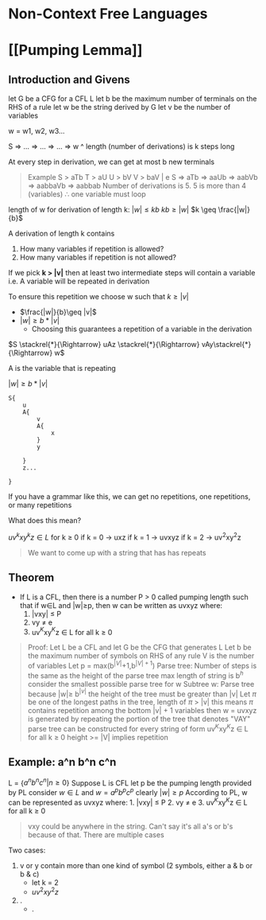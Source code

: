 # Non-Context Free Languages

# [[Pumping Lemma]]
## Introduction and Givens
let G be a CFG for a CFL L
let b be the maximum number of terminals on the RHS of a rule 
let w be the string derived by G
let v be the number of variables

w = w1, w2, w3...

S => ... => ... => ... => w
^ length (number of derivations) is k steps long

At every step in derivation, we can get at most b new terminals

> Example
> S > aTb
> T > aU
> U > bV
> V > baV | e
> S => aTb => aaUb => aabVb => aabbaVb => aabbab
> Number of derivations is 5. 5 is more than 4 (variables)
> $\therefore$ one variable must loop

length of w for derivation of length k:
	$|w|\leq kb$
	$kb\geq |w|$
	$k \geq \frac{|w|}{b}$

A derivation of length k contains 
1. How many variables if repetition is allowed?
2. How many variables if repetition is not allowed?

If we pick **k > |v|** then at least two intermediate steps will contain a variable 
i.e. A variable will be repeated in derivation

To ensure this repetition we choose w such that $k \geq |v|$
* $\frac{|w|}{b}\geq |v|$
* $|w|\geq b* |v|$
	* Choosing this guarantees a repetition of a variable in the derivation 

$S \stackrel{*}{\Rightarrow} uAz \stackrel{*}{\Rightarrow} vAy\stackrel{*}{\Rightarrow} w$

A is the variable that is repeating

$|w|\geq b* |v|$

```
S{
	u
	A{
		v
		A{
			x
		}
		y
	
	}
	z...

}
```

If you have a grammar like this, we can get no repetitions, one repetitions, or many repetitions

What does this mean?

$uv^{k}xy^{k}z\in L$ for k $\geq$ 0
if k = 0 -> uxz
if k = 1 -> uvxyz
if k = 2 -> uv$^2$xy$^2$z

> We want to come up with a string that has has repeats 

## Theorem
* If L is a CFL, then there is a number P > 0 called pumping length such that if w$\in$L and |w|$\geq$p, then w can be written as uvxyz where:
	1. |vxy| $\leq$ P 
	2. vy $\neq$ e
	3. uv$^{K}$xy$^{K}$z $\in$ L for all k $\geq$ 0

> Proof: 
> Let L be a CFL and let G be the CFG that generates L 
> Let b be the maximum number of symbols on RHS of any rule
> V is the number of variables
> Let p = max(b$^{|V|}$+1,b$^{|V|+1}$)
> Parse tree: 
> Number of steps is the same as the height of the parse tree
> max length of string is b$^h$
> consider the smallest possible parse tree for w
> Subtree w:
> Parse tree
> because |w|$\geq$ b$^{|v|}$ the height of the tree must be greater than |v|
> Let $\pi$  be one of the longest paths in the tree, length of $\pi$ > |v|
> this means $\pi$ contains repetition among the bottom |v| + 1 variables
> then w = uvxyz is generated by repeating the portion of the tree that denotes "VAY"
> parse tree can be constructed for every string of form uv$^{K}$xy$^{K}$z $\in$ L for all k $\geq$ 0
> height >= |V| implies repetition 


## Example: a^n b^n c^n
L = {$a^nb^nc^n|n\geq0$}
Suppose L is CFL
let p be the pumping length provided by PL
consider $w\in L$ and $w = a^pb^pc^p$
clearly $|w|\geq p$
According to PL, w can be represented as uvxyz where:
	1. |vxy| $\leq$ P 
	2. vy $\neq$ e
	3. uv$^{K}$xy$^{K}$z $\in$ L for all k $\geq$ 0

> vxy could be anywhere in the string. Can't say it's all a's or b's because of that. There are multiple cases

Two cases:
1. v or y contain more than one kind of symbol (2 symbols, either a & b or b & c)
	* let k = 2
	* $uv^2xy^2z$ 
2. .
	* . 






